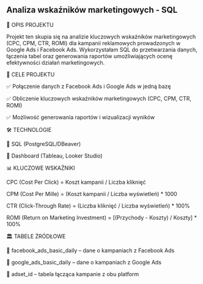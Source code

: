  ## Analiza wskaźników marketingowych - SQL  ##

📌 OPIS PROJEKTU

Projekt ten skupia się na analizie kluczowych wskaźników marketingowych (CPC, CPM, CTR, ROMI) dla kampanii reklamowych prowadzonych w Google Ads i Facebook Ads. Wykorzystałam SQL do przetwarzania danych, łączenia tabel oraz generowania raportów umożliwiających ocenę efektywności działań marketingowych.

🎯 CELE PROJEKTU

✅ Połączenie danych z Facebook Ads i Google Ads w jedną bazę

✅ Obliczenie kluczowych wskaźników marketingowych (CPC, CPM, CTR, ROMI)

✅ Możliwość generowania raportów i wizualizacji wyników



🛠 TECHNOLOGIE

🔹 SQL (PostgreSQL/DBeaver)

🔹 Dashboard (Tableau, Looker Studio)



📊 KLUCZOWE WSKAŹNIKI

CPC (Cost Per Click) = Koszt kampanii / Liczba kliknięć

CPM (Cost Per Mille) = (Koszt kampanii / Liczba wyświetleń) * 1000

CTR (Click-Through Rate) = (Liczba kliknięć / Liczba wyświetleń) * 100%

ROMI (Return on Marketing Investment) = [(Przychody - Koszty) / Koszty] * 100%



🏛 TABELE ŹRÓDŁOWE

📌 facebook_ads_basic_daily – dane o kampaniach z Facebook Ads

📌 google_ads_basic_daily – dane o kampaniach z Google Ads

📌 adset_id – tabela łącząca kampanie z obu platform
